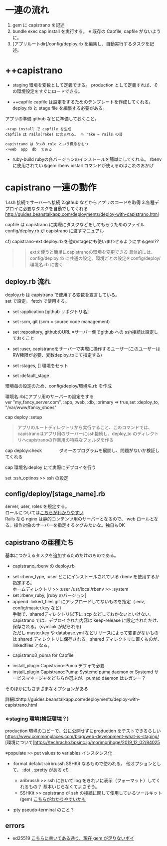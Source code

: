# 一連の流れ
1. gem に capistrano を記述
2. bundle exec cap install を実行する。
	※ 既存の Capfile, capfile がないように。
3. [アプリルートdir]/config/deploy.rb を編集し、自動実行するタスクを記述。


# ++capistrano
+ staging
	  環境を変数として定義できる。
	  production として定義すれば、その環境設定をすぐにロードできる。
	  
+ ++capfile
	  capfile は設定をするためのテンプレートを作成してくれる。
	  deploy.rb と stage file を編集する必要がある。
	  
	  
 アプリの準備
	github などに準備しておくこと。

	->cap install で capfile を生成
	capfile は rails(rake) に含まれる。 ※ rake = rails の昔
	
	capistrano は 3つの role という概念をもつ
	->web  app  db  である

+ ruby-build
rubyの各バージョンのインストールを簡単にしてくれる。
rbenv に使用されているgem
rbenv install コマンドが使えるのはこれのおかげ



# capistrano 一連の動作

1.ssh 接続でサーバーへ接続
2.github などからアプリのコードを取得
3.各種デプロイに必要なタスクを自動でしてくれる
http://guides.beanstalkapp.com/deployments/deploy-with-capistrano.html

capfile は capistrano に実際にタスクなどをしてもらうためのファイル
config/deploy.rb が capistrano に渡すマニュアル

cf) capistrano-ext
deploy.rb を他のstageにも使いまわせるようにするgem??
>>extを使うと簡単にcapistranoの環境を変更できる
具体的には、config/deploy.rb に共通の設定、環境ごとの設定をconfig/deploy/環境名.rb に書く



## deploy.rb 流れ
deploy.rb は capistrano で使用する変数を宣言している。<br>
set で設定。 fetch で使用する。<br>

+ set :application [github リポジトリ名]

+ set :scm, git (scm = source code management)

+ set :repository, githubのURL      ※サーバー側でgithub への ssh接続は設定しておくこと

+ set :user, capistranoをサーバーで実際に操作するユーザー(このユーザーはRW権限が必要、変数deploy_toにて指定する)

+ set :stages, []  環境をセット

+ set :default_stage

環境毎の設定のため、config/deploy/環境名.rb を作成

環境名.rbにアプリ用のサーバーの設定をする<br>
ver "my_fancy_server.com", :app, :web, :db, :primary => true,set :deploy_to, "/var/www/fancy_shoes"

cap deploy :setup
>アプリのルートディレクトリから実行すること、このコマンドでは、capistranoはアプリ用のサーバーにssh接続し、deploy_to のディレクトリへcapistranoの作業用の特殊なフォルダを作る

 cap deploy:check　　　　ダミーのプログラムを展開し、問題がないか検証してくれる

 cap 環境名:deploy    にて実際にデプロイを行う<br>

set :ssh_optinos  >>  ssh の設定


## config/deploy/[stage_name].rb
server, user, roles を規定する。<br>
ロールについては[こちらがわかりやすい](https://techracho.bpsinc.jp/hachi8833/2021_03_10/93741)<br>
Rails なら nginx は静的コンテンツ用のサーバーとなるので、 web ロールとなる。操作対象のサーバーを指定するタグみたいな。独自もOK<br>


## 


## capistrano の亜種たち
基本につかえるタスクを追加するためだけのものである。<br>

+ capistrano_rbenv の deploy.rb
- set :rbenv_type, :user
	どこにインストールされている rbenv を使用するか指定する。<br>
	ホームディレクトリ >> :user      /usr/local/rbenv >> :system
- set :rbenv_ruby, [ruby のバージョン]
- append :linked_files  git にアップロードしてないものを指定（.env, config/master.key など）<br>
手動で、sharedディレクトリ以下に scp などしておかないといけない。<br>
capistrano では、デプロイされた内容は keep-release に設定されただけ、保存される。（symlink が貼られる)<br>
ただし master.key や database.yml などリリースによって変更がないものは shared ディレクトリに保存される。shared ディレクトリに置くものが、 linkedfiles となる。<br>


+ capistrano3_puma
for Capfile<br>
- install_plugin Capistrano::Puma  デフォで必要
- install_plugin Capistrano::Puma::Systemd
	puma daemon or Systemd サービスマネージャをどちらか選ぶが、pumad daemon はレガシー？




そのほかにもさまざまなオプションがある

詳細はhttp://guides.beanstalkapp.com/deployments/deploy-with-capistrano.html


### ※staging 環境(検証環境？)
production 環境のコピーで、公に公開せずにproduction をテストできるらしい<br>
https://www.commonplaces.com/blog/web-development-what-is-staging/<br>
[環境について]https://techracho.bpsinc.jp/morimorihoge/2019_12_02/84025<br>


※populate >> put values to variables
インスタンス化

    
+ :format
	defalut :airbrussh
	SSHKit なるもので使われる。
	他オプションとして、 :dot , :pretty がある
	cf) 
	+ aribrussh >> ssh において log をきれいに表示（フォーマット）してくれるもの？
	基本いじらなくてよさそう。
	+ SSHKit >> capistrano が ssh の接続に関して使用しているツールキット(gem)
	[こちらがわかりやすいかも](https://48n.jp/blog/2016/06/14/learn-ssh-kit/)

+ :pty
pseudo-terminal のこと？

## errors
+ ed25519 
[こちらに書いてある通り、現在 gem が足りないポイ](https://k-koh.hatenablog.com/entry/2020/04/06/125037)<br>

